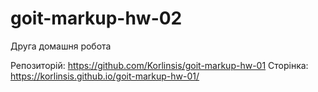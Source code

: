 # goit-markup-hw-02

Друга домашня робота

Репозиторій:
https://github.com/Korlinsis/goit-markup-hw-01
Сторінка:
https://korlinsis.github.io/goit-markup-hw-01/

